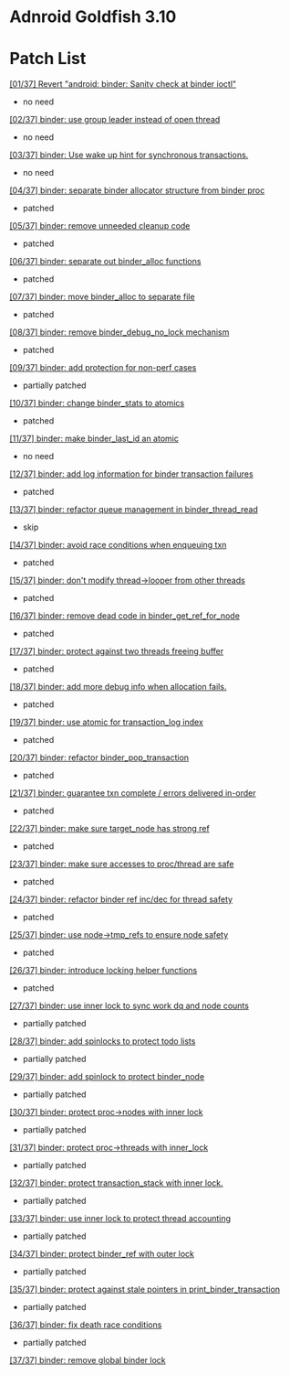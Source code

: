 # Adnroid Goldfish 3.10

# Patch List
[[01/37] Revert "android: binder: Sanity check at binder ioctl"](https://patchwork.kernel.org/patch/9817743/)

- no need

[[02/37] binder: use group leader instead of open thread](https://patchwork.kernel.org/patch/9817803/)

- no need

[[03/37] binder: Use wake up hint for synchronous transactions.](https://patchwork.kernel.org/patch/9817747/)

- no need

[[04/37] binder: separate binder allocator structure from binder proc](https://patchwork.kernel.org/patch/9817745/)

- patched

[[05/37] binder: remove unneeded cleanup code](https://patchwork.kernel.org/patch/9817817/)

- patched

[[06/37] binder: separate out binder_alloc functions](https://patchwork.kernel.org/patch/9817753/)

- patched

[[07/37] binder: move binder_alloc to separate file](https://patchwork.kernel.org/patch/9817759/)

- patched

[[08/37] binder: remove binder_debug_no_lock mechanism](https://patchwork.kernel.org/patch/9817811/)

- patched

[[09/37] binder: add protection for non-perf cases](https://patchwork.kernel.org/patch/9817749/)

- partially patched

[[10/37] binder: change binder_stats to atomics](https://patchwork.kernel.org/patch/9817755/)

- patched

[[11/37] binder: make binder_last_id an atomic](https://patchwork.kernel.org/patch/9817809/)

- no need

[[12/37] binder: add log information for binder transaction failures](https://patchwork.kernel.org/patch/9817751/)

- patched

[[13/37] binder: refactor queue management in binder_thread_read](https://patchwork.kernel.org/patch/9817757/)

- skip

[[14/37] binder: avoid race conditions when enqueuing txn](https://patchwork.kernel.org/patch/9817813/)

- patched

[[15/37] binder: don't modify thread->looper from other threads](https://patchwork.kernel.org/patch/9817799/)

- patched

[[16/37] binder: remove dead code in binder_get_ref_for_node](https://patchwork.kernel.org/patch/9817819/)

- patched

[[17/37] binder: protect against two threads freeing buffer](https://patchwork.kernel.org/patch/9817815/)

- patched

[[18/37] binder: add more debug info when allocation fails.](https://patchwork.kernel.org/patch/9817797/)

- patched

[[19/37] binder: use atomic for transaction_log index](https://patchwork.kernel.org/patch/9817807/)

- patched

[[20/37] binder: refactor binder_pop_transaction](https://patchwork.kernel.org/patch/9817793/)

- patched

[[21/37] binder: guarantee txn complete / errors delivered in-order](https://patchwork.kernel.org/patch/9817805/)

- patched

[[22/37] binder: make sure target_node has strong ref](https://patchwork.kernel.org/patch/9817787/)

- patched

[[23/37] binder: make sure accesses to proc/thread are safe](https://patchwork.kernel.org/patch/9817785/)

- patched

[[24/37] binder: refactor binder ref inc/dec for thread safety](https://patchwork.kernel.org/patch/9817781/)

- patched

[[25/37] binder: use node->tmp_refs to ensure node safety](https://patchwork.kernel.org/patch/9817795/)

- patched

[[26/37] binder: introduce locking helper functions](https://patchwork.kernel.org/patch/9817791/)

- patched

[[27/37] binder: use inner lock to sync work dq and node counts](https://patchwork.kernel.org/patch/9817789/)

- partially patched

[[28/37] binder: add spinlocks to protect todo lists](https://patchwork.kernel.org/patch/9817769/)

- partially patched

[[29/37] binder: add spinlock to protect binder_node](https://patchwork.kernel.org/patch/9817777/)

- partially patched

[[30/37] binder: protect proc->nodes with inner lock](https://patchwork.kernel.org/patch/9817783/)

- partially patched

[[31/37] binder: protect proc->threads with inner_lock](https://patchwork.kernel.org/patch/9817775/)

- partially patched

[[32/37] binder: protect transaction_stack with inner lock.](https://patchwork.kernel.org/patch/9817779/)

- partially patched

[[33/37] binder: use inner lock to protect thread accounting](https://patchwork.kernel.org/patch/9817763/)

- partially patched

[[34/37] binder: protect binder_ref with outer lock](https://patchwork.kernel.org/patch/9817771/)

- partially patched

[[35/37] binder: protect against stale pointers in print_binder_transaction](https://patchwork.kernel.org/patch/9817761/)

- partially patched

[[36/37] binder: fix death race conditions](https://patchwork.kernel.org/patch/9817765/)

- partially patched

[[37/37] binder: remove global binder lock](https://patchwork.kernel.org/patch/9817773/)
